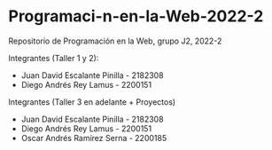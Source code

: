 # Programaci-n-en-la-Web-2022-2

Repositorio de Programación en la Web, grupo J2, 2022-2

Integrantes (Taller 1 y 2):
- Juan David Escalante Pinilla - 2182308
- Diego Andrés Rey Lamus - 2200151

Integrantes (Taller 3 en adelante + Proyectos)
- Juan David Escalante Pinilla - 2182308
- Diego Andrés Rey Lamus - 2200151
- Oscar Andrés Ramírez Serna - 2200185
